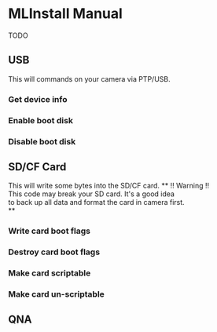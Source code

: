 # MLInstall Manual
TODO

## USB
This will commands on your camera via PTP/USB.

### Get device info
### Enable boot disk
### Disable boot disk

## SD/CF Card
This will write some bytes into the SD/CF card.
**
!! Warning !!  
This code may break your SD card. It's a good idea  
to back up all data and format the card in camera first.  
**

### Write card boot flags
### Destroy card boot flags
### Make card scriptable
### Make card un-scriptable

## QNA